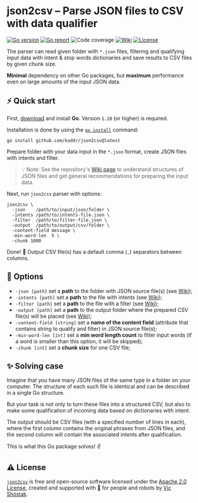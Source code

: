 # json2csv – Parse JSON files to CSV with data qualifier

[![Go version][go_version_img]][json2csv_go_dev_url]
[![Go report][go_report_img]][go_report_url]
![Code coverage][code_coverage_img]
[![Wiki][wiki_img]][wiki_url]
[![License][license_img]][license_url]

The parser can read given folder with `*.json` files, filtering and 
qualifying input data with intent & stop words dictionaries and save results 
to CSV files by given chunk size.

**Minimal** dependency on other Go packages, but **maximum** performance 
even on large amounts of the input JSON data.

## ⚡️ Quick start

First, [download][go_download] and install **Go**. Version `1.20` (or higher) 
is required. 

Installation is done by using the [`go install`][go_install] command:

```console
go install github.com/koddr/json2csv@latest
```

Prepare folder with your data input in the `*.json` format, create JSON files 
with intents and filter. 

> 💡 Note: See the repository's [Wiki page][wiki_url] to understand 
> structures of JSON files and get general recommendations for preparing the 
> input data.

Next, run `json2csv` parser with options:

```console
json2csv \
  -json    /path/to/input/json/folder \
  -intents /path/to/intents-file.json \
  -filter  /path/to/filter-file.json \
  -output  /path/to/output/csv/folder \
  -content-field message \
  -min-word-len  5 \
  -chunk 1000
```

Done! 🎉 Output CSV file(s) has a default comma (`,`) separators between columns.

## 🧩 Options

- `-json [path]` set a **path** to the folder with JSON source file(s) 
  (see [Wiki][wiki_json_folder_url]);
- `-intents [path]` set a **path** to the file with intents (see [Wiki][wiki_intents_url]);
- `-filter [path]` set a **path** to the file with a filter (see [Wiki][wiki_filter_url]);
- `-output [path]` set a **path** to the output folder where the prepared 
  CSV file(s) will be placed (see [Wiki][wiki_output_folder_url]);
- `-content-field [string]` set a **name of the content field** (attribute 
  that contains string to qualify and filter) in JSON source file(s);
- `-min-word-len [int]` set a **min word length count** to filter input 
  words (if a word is smaller than this option, it will be skipped);
- `-chunk [int]` set a **chunk size** for one CSV file;

## ✨ Solving case

Imagine that you have many JSON files of the same type in a folder on your
computer. The structure of each such file is identical and can be described
in a single Go structure.

But your task is not only to turn these files into a structured CSV, but 
also to make some qualification of incoming data based on dictionaries with 
intent.

The output should be CSV files (with a specified number of lines in each),
where the first column contains the original phrases from JSON files, and
the second column will contain the associated intents after qualification.

This is what this Go package solves! ✌️

## ⚠️ License

[`json2csv`][json2csv_url] is free and open-source software licensed under the
[Apache 2.0 License][license_url], created and supported with 🩵 for people and
robots by [Vic Shóstak][author].

[go_download]: https://golang.org/dl/
[go_install]: https://golang.org/cmd/go/#hdr-Compile_and_install_packages_and_dependencies
[go_version_img]: https://img.shields.io/badge/Go-1.20+-00ADD8?style=for-the-badge&logo=go
[go_report_img]: https://img.shields.io/badge/Go_report-A+-success?style=for-the-badge&logo=none
[go_report_url]: https://goreportcard.com/report/github.com/koddr/json2csv
[code_coverage_img]: https://img.shields.io/badge/code_coverage-in_progress-success?style=for-the-badge&logo=none
[wiki_img]: https://img.shields.io/badge/docs-wiki_page-blue?style=for-the-badge&logo=none
[wiki_url]: https://github.com/koddr/json2csv/wiki
[wiki_intents_url]: https://github.com/koddr/json2csv/wiki#intents
[wiki_filter_url]: https://github.com/koddr/json2csv/wiki#filter
[wiki_json_folder_url]: https://github.com/koddr/json2csv/wiki#folder-with-json-files
[wiki_output_folder_url]: https://github.com/koddr/json2csv/wiki#folder-with-output-csv-files
[license_img]: https://img.shields.io/badge/license-Apache_2.0-red?style=for-the-badge&logo=none
[license_url]: https://github.com/koddr/json2csv/blob/main/LICENSE
[json2csv_url]: https://github.com/koddr/json2csv
[json2csv_go_dev_url]: https://pkg.go.dev/github.com/koddr/json2csv
[author]: https://github.com/koddr
